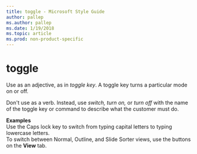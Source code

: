 ```yaml
---
title: toggle - Microsoft Style Guide
author: pallep
ms.author: pallep
ms.date: 1/19/2018
ms.topic: article
ms.prod: non-product-specific
---
```


# toggle

Use as an adjective, as in *toggle key*. A toggle key turns a particular mode on or off.

Don't use as a verb. Instead, use *switch,* *turn on,* or *turn off* with the name of the toggle key or command to describe what the customer must do. 

**Examples**  
Use the Caps lock key to switch from typing capital letters to typing lowercase letters.  
To switch between Normal, Outline, and Slide Sorter views, use the buttons on the **View** tab. 
